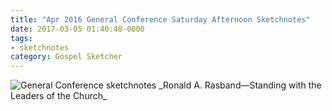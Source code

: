 ```yaml
---
title: "Apr 2016 General Conference Saturday Afternoon Sketchnotes"
date: 2017-03-05 01:40:48-0000
tags:
- sketchnotes
category: Gospel Sketcher
---
```


<img src="https://gospelsketcher.org/uploads/2018/64ffc7e33b.jpg" alt="General Conference sketchnotes" />
_Ronald A. Rasband—Standing with the Leaders of the Church_
